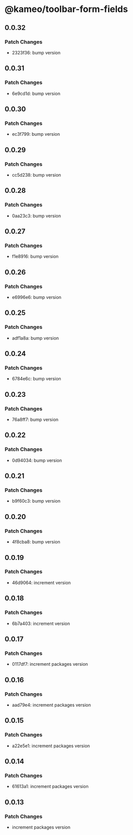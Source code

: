 # @kameo/toolbar-form-fields

## 0.0.32

### Patch Changes

- 2323f36: bump version

## 0.0.31

### Patch Changes

- 6e9cd1d: bump version

## 0.0.30

### Patch Changes

- ec3f799: bump version

## 0.0.29

### Patch Changes

- cc5d238: bump version

## 0.0.28

### Patch Changes

- 0aa23c3: bump version

## 0.0.27

### Patch Changes

- f1e8916: bump version

## 0.0.26

### Patch Changes

- e6996e6: bump version

## 0.0.25

### Patch Changes

- adf1a8a: bump version

## 0.0.24

### Patch Changes

- 6784e6c: bump version

## 0.0.23

### Patch Changes

- 76a8ff7: bump version

## 0.0.22

### Patch Changes

- 0d94034: bump version

## 0.0.21

### Patch Changes

- b9f60c3: bump version

## 0.0.20

### Patch Changes

- 4f8cba8: bump version

## 0.0.19

### Patch Changes

- 46d9064: increment version

## 0.0.18

### Patch Changes

- 6b7a403: increment version

## 0.0.17

### Patch Changes

- 0117df7: increment packages version

## 0.0.16

### Patch Changes

- aad79e4: increment packages version

## 0.0.15

### Patch Changes

- a22e5e1: increment packages version

## 0.0.14

### Patch Changes

- 61613a1: increment packages version

## 0.0.13

### Patch Changes

- increment packages version
